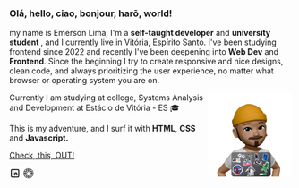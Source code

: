 <h3>Olá, hello, ciao, bonjour, harō, world!</h3>

my name is Emerson Lima, I'm a <strong>self-taught developer</strong>  and  <strong>university student </strong>, and I currently live in Vitória, Espírito Santo. I've been studying frontend since 2022 and recently I've been deepening into <strong>Web Dev</strong> and <strong>Frontend</strong>. Since the beginning I try to create responsive and nice designs, clean code, and always prioritizing the user experience, no matter what browser or operating system you are on. 

<img align="right" alt="Emerson, avatar atrás do laptop" src="./Profile Pic.png" width="150">

Currently I am studying at college, Systems Analysis and Development at Estácio de Vitória - ES 🎓

This is my adventure, and I surf it with <strong>HTML</strong>, <strong>CSS</strong> and <strong>Javascript.</strong><br>

<p align="left"><a target="_blank" href="emslima.github.io/portifolio/" title="Check, this, OUT!">Check, this, OUT!</a>

<p align="left"><a target="_blank" href="https://www.linkedin.com/in/emerson-lima-94247822b/" title="LinkedIn"><img alt="LinkedIn's Logo" height="20" src="./brand-linkedin.png"></a> <a target="_blank" href="https://vsco.co/dimitrlims/gallery" title="VSCO"><img alt="VSCO Logo" height="20" src="./brand-vsco.png"></p>
